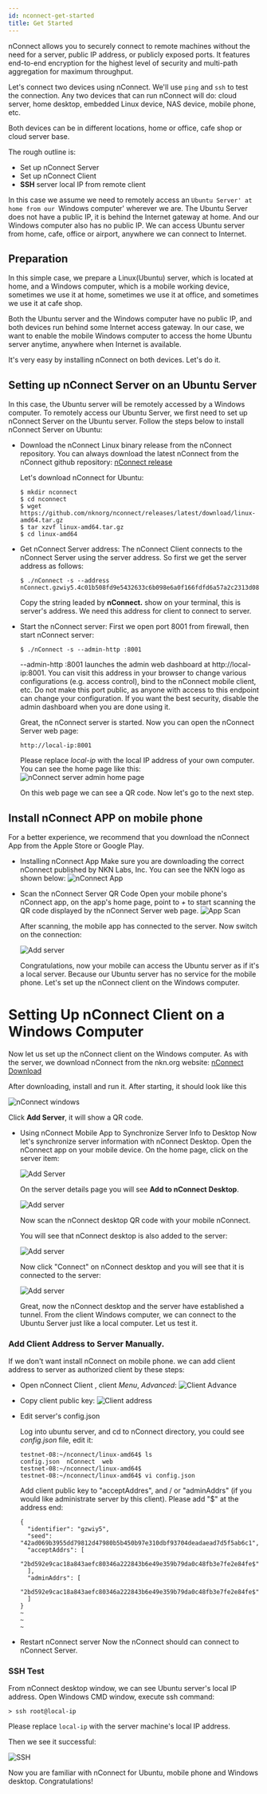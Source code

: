 ```yaml
---
id: nconnect-get-started
title: Get Started
---
```


nConnect allows you to securely connect to remote machines without the need for a server, public IP address, or publicly exposed ports. It features end-to-end encryption for the highest level of security and multi-path aggregation for maximum throughput.

Let's connect two devices using nConnect. We'll use `ping` and `ssh` to test the connection. Any two devices that can run nConnect will do: cloud server, home desktop, embedded Linux device, NAS device, mobile phone, etc.

Both devices can be in different locations, home or office, cafe shop or cloud server base.

The rough outline is:

- Set up nConnect Server
- Set up nConnect Client
- **SSH** server local IP from remote client

In this case we assume we need to remotely access an `Ubuntu Server' at home from our `Windows computer' wherever we are. The Ubuntu Server does not have a public IP, it is behind the Internet gateway at home. And our Windows computer also has no public IP. We can access Ubuntu server from home, cafe, office or airport, anywhere we can connect to Internet.

## Preparation

In this simple case, we prepare a Linux(Ubuntu) server, which is located at home, and a Windows computer, which is a mobile working device, sometimes we use it at home, sometimes we use it at office, and sometimes we use it at cafe shop.

Both the Ubuntu server and the Windows computer have no public IP, and both devices run behind some Internet access gateway. In our case, we want to enable the mobile Windows computer to access the home Ubuntu server anytime, anywhere when Internet is available.

It's very easy by installing nConnect on both devices. Let's do it.

## Setting up nConnect Server on an Ubuntu Server

In this case, the Ubuntu server will be remotely accessed by a Windows computer. To remotely access our Ubuntu Server, we first need to set up nConnect Server on the Ubuntu server.
Follow the steps below to install nConnect Server on Ubuntu:

- Download the nConnect Linux binary release from the nConnect repository.
  You can always download the latest nConnect from the nConnect github repository:
  [nConnect release](https://github.com/nknorg/nconnect/releases)

  Let's download nConnect for Ubuntu:

  ```
  $ mkdir nconnect
  $ cd nconnect
  $ wget https://github.com/nknorg/nconnect/releases/latest/download/linux-amd64.tar.gz
  $ tar xzvf linux-amd64.tar.gz
  $ cd linux-amd64
  ```

- Get nConnect Server address:
  The nConnect Client connects to the nConnect Server using the server address. So first we get the server address as follows:

  ```
  $ ./nConnect -s --address
  nConnect.gzwiy5.4c01b508fd9e5432633c6b098e6a0f166fdfd6a57a2c2313d08711ef1c4a4725
  ```
  
  Copy the string leaded by **nConnect.** show on your terminal, this is server's address. We need this address for client to connect to server.

- Start the nConnect server:
  First we open port 8001 from firewall, then start nConnect server:

  ```
  $ ./nConnect -s --admin-http :8001
  ```
  
  --admin-http :8001 launches the admin web dashboard at http://local-ip:8001. You can visit this address in your browser to change various configurations (e.g. access control), bind to the nConnect mobile client, etc. Do not make this port public, as anyone with access to this endpoint can change your configuration. If you want the best security, disable the admin dashboard when you are done using it.

  Great, the nConnect server is started. Now you can open the nConnect Server web page:
  
  ```
  http://local-ip:8001
  ```
  
  Please replace *local-ip* with the local IP address of your own computer. You can see the home page like this:
  ![nConnect server admin home page](/img/nconnect/nconnect-nkn-server-homepage.png)

  On this web page we can see a QR code. Now let's go to the next step.

## Install nConnect APP on mobile phone

For a better experience, we recommend that you download the nConnect App from the Apple Store or Google Play.

- Installing nConnect App
  Make sure you are downloading the correct nConnect published by NKN Labs, Inc. You can see the NKN logo as shown below:
  ![nConnect App](/img/nconnect/nconnect-app.png)

- Scan the nConnect Server QR Code
  Open your mobile phone's nConnect app, on the app's home page, point to *+* to start scanning the QR code displayed by the nConnect Server web page.
  ![App Scan](/img/nconnect/nconnect-app-scan.png)

  After scanning, the mobile app has connected to the server. Now switch on the connection:

  ![Add server](/img/nconnect/nconnect-app-server-added.png)

  Congratulations, now your mobile can access the Ubuntu server as if it's a local server.
  Because our Ubuntu server has no service for the mobile phone. Let's set up the nConnect client on the Windows computer.

# Setting Up nConnect Client on a Windows Computer

Now let us set up the nConnect client on the Windows computer.
As with the server, we download nConnect from the nkn.org website:
[nConnect Download](https://nkn.org/products/nconnect/)

After downloading, install and run it. After starting, it should look like this

![nConnect windows](/img/nconnect/nconnect-win.png)

Click **Add Server**, it will show a QR code.

- Using nConnect Mobile App to Synchronize Server Info to Desktop
  Now let's synchronize server information with nConnect Desktop.
  Open the nConnect app on your mobile device. On the home page, click on the server item:

  ![Add Server](/img/nconnect/nconnect-app-server-added.png)

  On the server details page you will see **Add to nConnect Desktop**.

  ![Add server](/img/nconnect/nconnect-app-add-to-desktop.png)

  Now scan the nConnect desktop QR code with your mobile nConnect.

  You will see that nConnect desktop is also added to the server:

  ![Add server](/img/nconnect/nconnect-desktop-server-added.png)

  Now click "Connect" on nConnect desktop and you will see that it is connected to the server:

  ![Add server](/img/nconnect/nconnect-desktop-server-added.png)

  Great, now the nConnect desktop and the server have established a tunnel. From the client Windows computer, we can connect to the Ubuntu Server just like a local computer. Let us test it.

### Add Client Address to Server Manually.
If we don't want install nConnect on mobile phone. we can add client address to server as authorized client by these steps:

- Open nConnect Client , client *Menu*, *Advanced*:
  ![Client Advance](/img/nconnect/nconnect-gui-advance.png)

- Copy client public key:
  ![Client address](/img/nconnect/nconnect-gui-address.png)

- Edit server's config.json

  Log into ubuntu server, and cd to nConnect directory, you could see *config.json* file, edit it:

  ```
  testnet-08:~/nconnect/linux-amd64$ ls
  config.json  nConnect  web
  testnet-08:~/nconnect/linux-amd64$
  testnet-08:~/nconnect/linux-amd64$ vi config.json
  ```

  Add client public key to "acceptAddres", and / or "adminAddrs" (if you would like administrate server by this client). Please add "$" at the address end:
  ```
  {
    "identifier": "gzwiy5",
    "seed": "42ad069b3955dd79812d47980b5b450b97e310dbf93704deadaead7d5f5ab6c1",
    "acceptAddrs": [
      "2bd592e9cac18a843aefc80346a222843b6e49e359b79da0c48fb3e7fe2e84fe$"
    ],
    "adminAddrs": [
      "2bd592e9cac18a843aefc80346a222843b6e49e359b79da0c48fb3e7fe2e84fe$"
    ]
  }
  ~
  ~
  ~
  
  ```
- Restart nConnect server
Now the nConnect should can connect to nConnect Server.

### **SSH** Test

From nConnect desktop window, we can see Ubuntu server's local IP address.
Open Windows CMD window, execute ssh command:

```
> ssh root@local-ip
```

Please replace `local-ip` with the server machine's local IP address.

Then we see it successful:

![SSH](/img/nconnect/nconnect-ssh.png)

Now you are familiar with nConnect for Ubuntu, mobile phone and Windows desktop. Congratulations!
